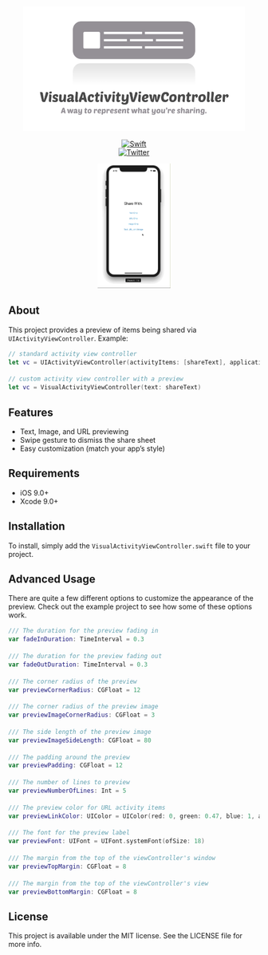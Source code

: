 <p align="center">
  <img src="readme-resources/vavc-header-logo.png" style="max-height: 250px;" alt="VisualActivityViewController">
</p>

<p align="center">
<a href="https://developer.apple.com/swift/"><img src="https://img.shields.io/badge/Swift-4.1-orange.svg?style=flat" style="max-height: 250px;" alt="Swift"/></a>
<br>
<a href="http://twitter.com/naturaln0va"><img src="https://img.shields.io/twitter/follow/naturaln0va.svg?style=flat" style="max-height: 250px;" alt="Twitter"/></a>
</p>

<p align="center">
  <img src="readme-resources/vavc-preview.gif" style="max-height: 250px;" alt="VisualActivityViewController Preview">
</p>

## About

This project provides a preview of items being shared via `UIActivityViewController`. Example:

```swift
// standard activity view controller
let vc = UIActivityViewController(activityItems: [shareText], applicationActivities: nil)

// custom activity view controller with a preview 
let vc = VisualActivityViewController(text: shareText)
```

## Features
* Text, Image, and URL previewing
* Swipe gesture to dismiss the share sheet
* Easy customization (match your app’s style)

## Requirements

* iOS 9.0+
* Xcode 9.0+

## Installation

To install, simply add the `VisualActivityViewController.swift` file to your project.

## Advanced Usage

There are quite a few different options to customize the appearance of the preview. Check out the example project to see how some of these options work.

```swift
/// The duration for the preview fading in
var fadeInDuration: TimeInterval = 0.3

/// The duration for the preview fading out
var fadeOutDuration: TimeInterval = 0.3

/// The corner radius of the preview
var previewCornerRadius: CGFloat = 12

/// The corner radius of the preview image
var previewImageCornerRadius: CGFloat = 3

/// The side length of the preview image
var previewImageSideLength: CGFloat = 80

/// The padding around the preview
var previewPadding: CGFloat = 12

/// The number of lines to preview
var previewNumberOfLines: Int = 5

/// The preview color for URL activity items
var previewLinkColor: UIColor = UIColor(red: 0, green: 0.47, blue: 1, alpha: 1)

/// The font for the preview label
var previewFont: UIFont = UIFont.systemFont(ofSize: 18)

/// The margin from the top of the viewController's window
var previewTopMargin: CGFloat = 8

/// The margin from the top of the viewController's view
var previewBottomMargin: CGFloat = 8
```

## License

This project is available under the MIT license. See the LICENSE file for more info.

